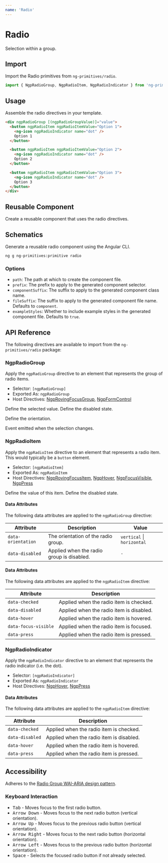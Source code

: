 ```yaml
---
name: 'Radio'
---
```


# Radio

Selection within a group.

<docs-example name="radio"></docs-example>

## Import

Import the Radio primitives from `ng-primitives/radio`.

```ts
import { NgpRadioGroup, NgpRadioItem, NgpRadioIndicator } from 'ng-primitives/radio';
```

## Usage

Assemble the radio directives in your template.

```html
<div ngpRadioGroup [(ngpRadioGroupValue)]="value">
  <button ngpRadioItem ngpRadioItemValue="Option 1">
    <ng-icon ngpRadioIndicator name="dot" />
    Option 1
  </button>

  <button ngpRadioItem ngpRadioItemValue="Option 2">
    <ng-icon ngpRadioIndicator name="dot" />
    Option 2
  </button>

  <button ngpRadioItem ngpRadioItemValue="Option 3">
    <ng-icon ngpRadioIndicator name="dot" />
    Option 3
  </button>
</div>
```

## Reusable Component

Create a reusable component that uses the radio directives.

<docs-snippet name="radio"></docs-snippet>

## Schematics

Generate a reusable radio component using the Angular CLI.

```bash npm
ng g ng-primitives:primitive radio
```

### Options

- `path`: The path at which to create the component file.
- `prefix`: The prefix to apply to the generated component selector.
- `componentSuffix`: The suffix to apply to the generated component class name.
- `fileSuffix`: The suffix to apply to the generated component file name. Defaults to `component`.
- `exampleStyles`: Whether to include example styles in the generated component file. Defaults to `true`.

## API Reference

The following directives are available to import from the `ng-primitives/radio` package:

### NgpRadioGroup

Apply the `ngpRadioGroup` directive to an element that represents the group of radio items.

- Selector: `[ngpRadioGroup]`
- Exported As: `ngpRadioGroup`
- Host Directives: [NgpRovingFocusGroup](/primitives/roving-focus), [NgpFormControl](/primitives/form-field)

<prop-details name="ngpRadioGroupValue" type="string | undefined">
  Define the selected value.
</prop-details>

<prop-details name="ngpRadioGroupDisabled" type="boolean" default="false">
  Define the disabled state.
</prop-details>

<prop-details name="ngpRadioGroupOrientation" type="'vertical' | 'horizontal'" default="horizontal"> Define the orientation.</prop-details>

<prop-details name="ngpRadioGroupValueChange" type="boolean">
  Event emitted when the selection changes.
</prop-details>

### NgpRadioItem

Apply the `ngpRadioItem` directive to an element that represents a radio item. This would typically be a `button` element.

- Selector: `[ngpRadioItem]`
- Exported As: `ngpRadioItem`
- Host Directives: [NgpRovingFocusItem](/primitives/roving-focus), [NgpHover](/interactions/hover), [NgpFocusVisible](/interactions/focus-visible), [NgpPress](/interactions/press)

<prop-details name="ngpRadioItemValue" type="string" required="true">
  Define the value of this item.
</prop-details>

<prop-details name="ngpRadioItemDisabled" type="boolean" default="false">
  Define the disabled state.
</prop-details>

#### Data Attributes

The following data attributes are applied to the `ngpRadioGroup` directive:

| Attribute          | Description                               | Value                      |
| ------------------ | ----------------------------------------- | -------------------------- |
| `data-orientation` | The orientation of the radio group.       | `vertical` \| `horizontal` |
| `data-disabled`    | Applied when the radio group is disabled. | `-`                        |

#### Data Attributes

The following data attributes are applied to the `ngpRadioItem` directive:

| Attribute            | Description                              |
| -------------------- | ---------------------------------------- |
| `data-checked`       | Applied when the radio item is checked.  |
| `data-disabled`      | Applied when the radio item is disabled. |
| `data-hover`         | Applied when the radio item is hovered.  |
| `data-focus-visible` | Applied when the radio item is focused.  |
| `data-press`         | Applied when the radio item is pressed.  |

### NgpRadioIndicator

Apply the `ngpRadioIndicator` directive to an element that represents the radio indicator (i.e. the dot).

- Selector: `[ngpRadioIndicator]`
- Exported As: `ngpRadioIndicator`
- Host Directives: [NgpHover](/interactions/hover), [NgpPress](/interactions/press)

#### Data Attributes

The following data attributes are applied to the `ngpRadioItem` directive:

| Attribute       | Description                              |
| --------------- | ---------------------------------------- |
| `data-checked`  | Applied when the radio item is checked.  |
| `data-disabled` | Applied when the radio item is disabled. |
| `data-hover`    | Applied when the radio item is hovered.  |
| `data-press`    | Applied when the radio item is pressed.  |

## Accessibility

Adheres to the [Radio Group WAI-ARIA design pattern](https://www.w3.org/WAI/ARIA/apg/patterns/radio).

### Keyboard Interaction

- <kbd>Tab</kbd> - Moves focus to the first radio button.
- <kbd>Arrow Down</kbd> - Moves focus to the next radio button (vertical orientation).
- <kbd>Arrow Up</kbd> - Moves focus to the previous radio button (vertical orientation).
- <kbd>Arrow Right</kbd> - Moves focus to the next radio button (horizontal orientation).
- <kbd>Arrow Left</kbd> - Moves focus to the previous radio button (horizontal orientation).
- <kbd>Space</kbd> - Selects the focused radio button if not already selected.
